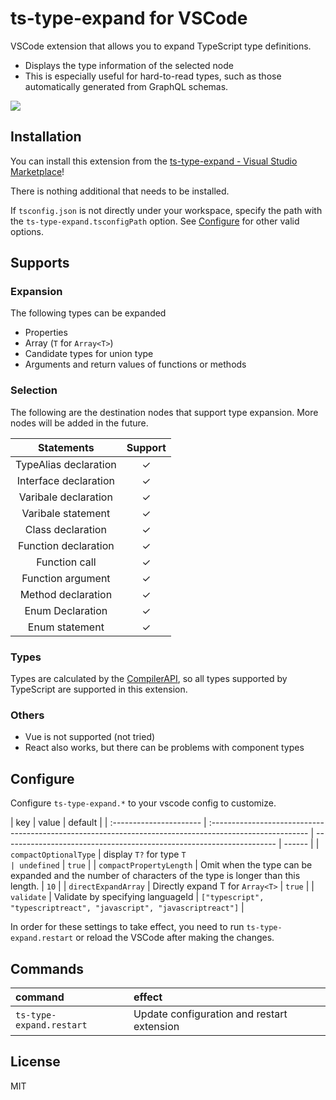# ts-type-expand for VSCode

VSCode extension that allows you to expand TypeScript type definitions.

- Displays the type information of the selected node
- This is especially useful for hard-to-read types, such as those automatically generated from GraphQL schemas.

![](https://user-images.githubusercontent.com/37296661/119652128-b18edd80-be60-11eb-87b7-aca155ac1210.gif)

## Installation

You can install this extension from the [ts-type-expand - Visual Studio Marketplace](https://marketplace.visualstudio.com/items?itemName=kimuson.ts-type-expand)!

There is nothing additional that needs to be installed.

If `tsconfig.json` is not directly under your workspace, specify the path with the `ts-type-expand.tsconfigPath` option. See [Configure](#Configure) for other valid options.

## Supports

### Expansion

The following types can be expanded

- Properties
- Array (`T` for `Array<T>`)
- Candidate types for union type
- Arguments and return values of functions or methods

### Selection

The following are the destination nodes that support type expansion. More nodes will be added in the future.

|      Statements       | Support |
| :-------------------: | :-----: |
| TypeAlias declaration |    ✓    |
| Interface declaration |    ✓    |
| Varibale declaration  |    ✓    |
|  Varibale statement   |    ✓    |
|   Class declaration   |    ✓    |
| Function declaration  |    ✓    |
|     Function call     |    ✓    |
|   Function argument   |    ✓    |
|  Method declaration   |    ✓    |
|   Enum Declaration    |    ✓    |
|    Enum statement     |    ✓    |

### Types

Types are calculated by the [CompilerAPI](https://github.com/Microsoft/TypeScript/wiki/Using-the-Compiler-API), so all types supported by TypeScript are supported in this extension.

### Others

- Vue is not supported (not tried)
- React also works, but there can be problems with component types

## Configure

Configure `ts-type-expand.*` to your vscode config to customize.

| key                     | value                                                                                                   | default                                                              |
| :---------------------- | :------------------------------------------------------------------------------------------------------ | -------------------------------------------------------------------- | ------ |
| `compactOptionalType`   | display `T?` for type `T                                                                                | undefined`                                                           | `true` |
| `compactPropertyLength` | Omit when the type can be expanded and the number of characters of the type is longer than this length. | `10`                                                                 |
| `directExpandArray`     | Directly expand T for `Array<T>`                                                                        | `true`                                                               |
| `validate`              | Validate by specifying languageId                                                                       | `["typescript", "typescriptreact", "javascript", "javascriptreact"]` |

In order for these settings to take effect, you need to run `ts-type-expand.restart` or reload the VSCode after making the changes.

## Commands

| command                  | effect                                     |
| :----------------------- | :----------------------------------------- |
| `ts-type-expand.restart` | Update configuration and restart extension |

## License

MIT
